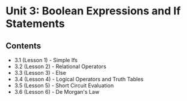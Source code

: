# Unit 3: Boolean Expressions and If Statements

## Contents
- 3.1 (Lesson 1) - Simple Ifs
- 3.2 (Lesson 2) - Relational Operators
- 3.3 (Lesson 3) - Else
- 3.4 (Lesson 4) - Logical Operators and Truth Tables
- 3.5 (Lesson 5) - Short Circuit Evaluation
- 3.6 (Lesson 6) - De Morgan's Law
